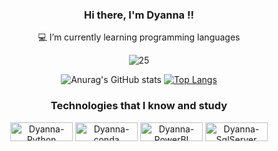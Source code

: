 <div align="center">

### Hi there, I'm Dyanna !!

<div align="center">
💻 I’m currently learning programming languages



![25](https://user-images.githubusercontent.com/90336853/145310312-13dbf2b6-1cfa-4847-ae22-b90a10b812be.gif)


![Anurag's GitHub stats](https://github-readme-stats.vercel.app/api?username=dyannacs&show_icons=true&theme=onedark)
[![Top Langs](https://github-readme-stats.vercel.app/api/top-langs/?username=dyannacs&show_icons=true&theme=onedark)](https://github.com/dyannacs/github-readme-stats)
    
    
### Technologies that I know and study  
 <img align="center" alt="Dyanna-Python" height="30" width="100" src="https://img.shields.io/badge/Python-3776AB?style=for-the-badge&logo=python&logoColor=white">
 <img align="center" alt="Dyanna-conda" height="30" width="100" src="https://img.shields.io/badge/conda-342B029.svg?&style=for-the-badge&logo=anaconda&logoColor=white">
 <img align="center" alt="Dyanna-PowerBI" height="30" width="100" src="https://img.shields.io/badge/PowerBI-F2C811?style=for-the-badge&logo=Power%20BI&logoColor=white">
 <img align="center" alt="Dyanna-SqlServer" height="30" width="100" src="https://img.shields.io/badge/Microsoft_SQL_Server-CC2927?style=for-the-badge&logo=microsoft-sql-server&logoColor=white"> 
 
 
  ##
 


 

